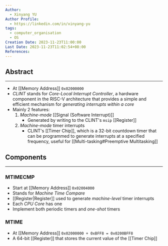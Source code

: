 ```yaml
---
Author:
  - Xinyang YU
Author Profile:
  - https://linkedin.com/in/xinyang-yu
tags:
  - computer_organisation
  - OS
Creation Date: 2023-11-23T11:00:00
Last Date: 2023-11-23T11:02:54+08:00
References:
---
```

## Abstract
---
-  At [[Memory Address]] `0x02000000`
- *CLINT* stands for *Core-Local Interrupt Controller*,  a hardware component in the RISC-V architecture that provides a simple and efficient mechanism for *generating interrupts within a core*
- Mainly 2 features:
	1) *Machine-mode* [[Signal (Software Interrupt)]]
		- Generated by writing to the CLINT's `msip` [[Register]]
	2) *Machine-mode* timer interrupts
		- CLINT's [[Timer Chip]], which is a 32-bit countdown timer that can be programmed to generate interrupts at a specified frequency, useful for [[Multi-tasking#Preemptive Multitasking]]

## Components
---
### MTIMECMP
- Start at [[Memory Address]] `0x02004000`
- Stands for *Machine Time Compare*
- [[Register|Register]] used to generate *machine-level* timer interrupts
- Each *CPU Core* has one
- Implement both periodic timers and *one-shot* timers
### MTIME
- At [[Memory Address]] `0x02000000 + 0xBFF8 = 0x0200BFF8`
- A 64-bit [[Register]] that stores the current value of the [[Timer Chip]]
